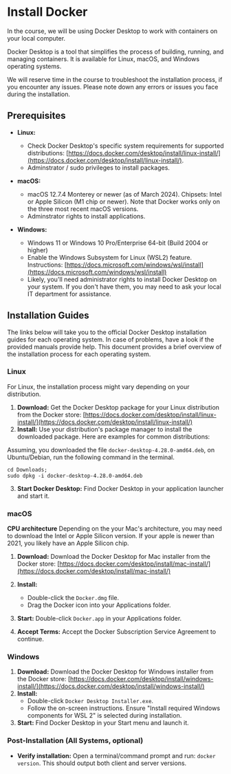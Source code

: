 # Install Docker 

In the course, we will be using Docker Desktop to work with containers on your local computer.

Docker Desktop is a tool that simplifies the process of building, running, and managing containers. It is available for Linux, macOS, and Windows operating systems.

We will reserve time in the course to troubleshoot the installation process, if you encounter any issues. Please note down any errors or issues you face during the installation. 

## Prerequisites

* **Linux:** 
   - Check Docker Desktop's specific system requirements for supported distributions: [https://docs.docker.com/desktop/install/linux-install/](https://docs.docker.com/desktop/install/linux-install/). 
   - Adminstrator / sudo privileges to install packages.

* **macOS:** 
   - macOS 12.7.4 Monterey or newer (as of March 2024). Chipsets: Intel or Apple Silicon (M1 chip or newer). Note that Docker works only on the three most recent macOS versions.
   - Adminstrator rights to install applications.

* **Windows:** 
   - Windows 11 or Windows 10 Pro/Enterprise 64-bit (Build 2004 or higher)
   - Enable the Windows Subsystem for Linux (WSL2) feature. Instructions:  [https://docs.microsoft.com/windows/wsl/install](https://docs.microsoft.com/windows/wsl/install)
   - Likely, you'll need administrator rights to install Docker Desktop on your system. If you don't have them, you may need to ask your local IT department for assistance.

## Installation Guides

The links below will take you to the official Docker Desktop installation guides for each operating system. In case of problems, have a look if the provided manuals provide help. This document provides a brief overview of the installation process for each operating system.

### Linux

For Linux, the installation process might vary depending on your distribution. 


1. **Download:** Get the Docker Desktop package for your Linux distribution from the Docker store: [https://docs.docker.com/desktop/install/linux-install/](https://docs.docker.com/desktop/install/linux-install/)
2. **Install:**  Use your distribution's package manager to install the downloaded package. Here are examples for common distributions:

Assuming, you downloaded the file `docker-desktop-4.28.0-amd64.deb`, on Ubuntu/Debian, run the following command in the terminal. 

```
cd Downloads;
sudo dpkg -i docker-desktop-4.28.0-amd64.deb
```

3. **Start Docker Desktop:** Find Docker Desktop in your application launcher and start it.


### macOS

**CPU architecture** Depending on the your Mac's architecture, you may need to download the Intel or Apple Silicon version. If your apple is newer than 2021, you likely have an Apple Silicon chip.


1. **Download:** Download the Docker Desktop for Mac installer from the Docker store: [https://docs.docker.com/desktop/install/mac-install/](https://docs.docker.com/desktop/install/mac-install/)

2. **Install:**
    * Double-click the `Docker.dmg` file.
    * Drag the Docker icon into your Applications folder.
3. **Start:** Double-click `Docker.app` in your Applications folder.
4. **Accept Terms:**  Accept the Docker Subscription Service Agreement  to continue.


### Windows

1. **Download:** Download the Docker Desktop for Windows installer from the Docker store: [https://docs.docker.com/desktop/install/windows-install/](https://docs.docker.com/desktop/install/windows-install/)
2. **Install:** 
    * Double-click `Docker Desktop Installer.exe`.
    * Follow the on-screen instructions. Ensure "Install required Windows components for WSL 2" is selected during installation.
3. **Start:** Find Docker Desktop in your Start menu and launch it.

### Post-Installation (All Systems, optional)

* **Verify installation:** Open a terminal/command prompt and run: `docker version`. This should output both client and server versions.

